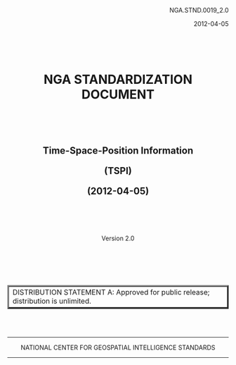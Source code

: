 

  <p align="right">NGA.STND.0019_2.0  
  <p align="right">2012-04-05  
  
  
  
  
  
<h1>  
<br>
<p align="center"><b>NGA STANDARDIZATION DOCUMENT</b>
<br>
<br>  
 <br>
  
<h2> 
<p align="center">Time-Space-Position Information
<p align="center">(TSPI)  
<p align="center">(2012-04-05)  
</h2> 
<br>
<br>    
<br>    

    
      
  
<p align="center">Version 2.0

<br><br><br><br>





<table border="3">
<tr><td>DISTRIBUTION STATEMENT A:   Approved for public release; distribution is unlimited.</td></tr>
</table>
 
<br><br>



<hr size="3" />
<p align="center">NATIONAL CENTER FOR GEOSPATIAL INTELLIGENCE STANDARDS
<hr size="3" />
